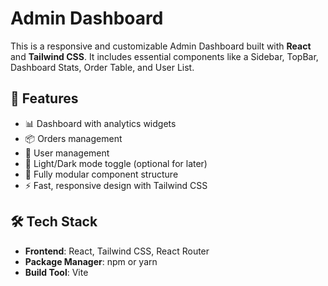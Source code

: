 # Admin Dashboard

This is a responsive and customizable Admin Dashboard built with **React** and **Tailwind CSS**. It includes essential components like a Sidebar, TopBar, Dashboard Stats, Order Table, and User List.

## 🚀 Features

- 📊 Dashboard with analytics widgets
- 📦 Orders management
- 👤 User management
- 🌙 Light/Dark mode toggle (optional for later)
- 🧱 Fully modular component structure
- ⚡ Fast, responsive design with Tailwind CSS

## 🛠️ Tech Stack

- **Frontend**: React, Tailwind CSS, React Router
- **Package Manager**: npm or yarn
- **Build Tool**: Vite


